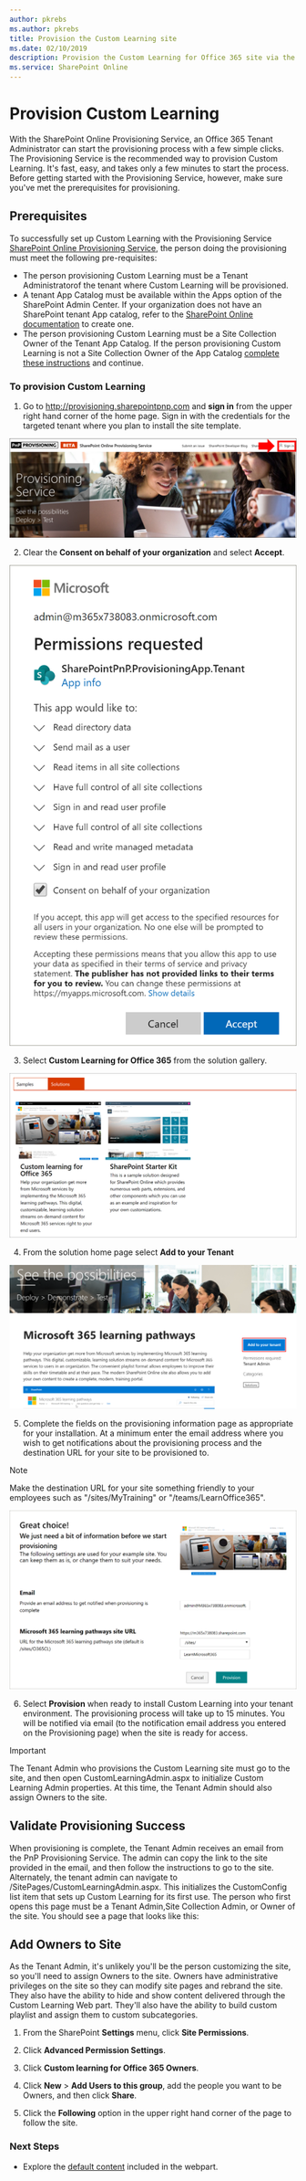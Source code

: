 ```yaml
---
author: pkrebs
ms.author: pkrebs
title: Provision the Custom Learning site
ms.date: 02/10/2019
description: Provision the Custom Learning for Office 365 site via the SharePoint Provisioning Engine
ms.service: SharePoint Online
---
```


# Provision Custom Learning

With the SharePoint Online Provisioning Service, an Office 365 Tenant Administrator can start the provisioning process with a few simple clicks. The Provisioning Service is the recommended way to provision Custom Learning. It's fast, easy, and takes only a few minutes to start the process. Before getting started with the Provisioning Service, however, make sure you've met the prerequisites for provisioning.

## Prerequisites
 
To successfully set up Custom Learning with the Provisioning Service [SharePoint Online Provisioning Service](https://provisioning.sharepointpnp.com), the person doing the provisioning must meet the following pre-requisites: 
 
- The person provisioning Custom Learning must be a Tenant Administratorof the tenant where Custom Learning will be provisioned.  
- A tenant App Catalog must be available within the Apps option of the SharePoint Admin Center. If your organization does not have an SharePoint tenant App catalog, refer to the [SharePoint Online documentation](https://docs.microsoft.com/sharepoint/use-app-catalog) to create one.  
- The person provisioning Custom Learning must be a Site Collection Owner of the Tenant App Catalog. If the person provisioning Custom Learning is not a Site Collection Owner of the App Catalog [complete these instructions](addappadmin.md) and continue. 

### To provision Custom Learning

1. Go to http://provisioning.sharepointpnp.com and **sign in** from the upper right hand corner of the home page.  Sign in with the  credentials for the targeted tenant where you plan to install the site template.

![pnphome.png](media/inst_signin.png)

2. Clear the **Consent on behalf of your organization** and select **Accept**.

![in](media/inst_perms.png)

3. Select **Custom Learning for Office 365** from the solution gallery.

![in](media/inst_select.png)

4. From the solution home page select **Add to your Tenant**

![inst_select.png](media/inst_add.png)

5. Complete the fields on the provisioning information page as appropriate for your installation. At a minimum enter the email address where you wish to get notifications about the provisioning process and the destination URL for your site to be provisioned to.  
> [!NOTE]
> Make the destination URL for your site something friendly to your employees such as "/sites/MyTraining" or "/teams/LearnOffice365".

![inst_options.png](media/inst_options.png)

6. Select **Provision** when ready to install Custom Learning into your tenant environment.  The provisioning process will take up to 15 minutes. You will be notified via email (to the notification email address you entered on the Provisioning page) when the site is ready for access.

> [!IMPORTANT]
> The Tenant Admin who provisions the Custom Learning site must go to the site, and then open CustomLearningAdmin.aspx to initialize Custom Learning Admin properties. At this time, the Tenant Admin should also assign Owners to the site. 

## Validate Provisioning Success

When provisioning is complete, the Tenant Admin receives an email from the PnP Provisioning Service. The admin can copy the link to the site provided in the email, and then follow the instructions to go to the site. Alternately, the tenant admin can navigate to <YOUR-SITE-COLLECTION-URL>/SitePages/CustomLearningAdmin.aspx. This initializes the CustomConfig list item that sets up Custom Learning for its first use. The person who first opens this page must be a Tenant Admin,Site Collection Admin, or Owner of the site. You should see a page that looks like this: 

## Add Owners to Site
As the Tenant Admin, it's unlikely you'll be the person customizing the site, so you'll need to assign Owners to the site. Owners have administrative privileges on the site so they can modify site pages and rebrand the site. They also have the ability to hide and show content delivered through the Custom Learning Web part. They'll also have the ability to build custom playlist and assign them to custom subcategories.  

1. From the SharePoint **Settings** menu, click **Site Permissions**.
2. Click **Advanced Permission Settings**.
3. Click **Custom learning for Office 365 Owners**.
4. Click **New** > **Add Users to this group**, add the people you want to be Owners, and then click **Share**.

8. Click the **Following** option in the upper right hand corner of the page to follow the site.  

### Next Steps
- Explore the [default content](sitecontent.md) included in the webpart.
